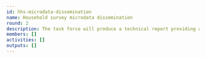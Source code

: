 ```yaml
---
id: hhs-microdata-dissemination
name: Household survey microdata dissemination
round: 2
description: The task force will produce a technical report providing an overview of the state of the art in terms of microdata dissemination in countries comparing the prevailing practices with the recommended practices. Furthermore, due the changing data ecosystem, emerging challenges will be identified in order to set an agenda for future research and international efforts to promote microdata dissemination.
members: []
activities: []
outputs: []
---
```

